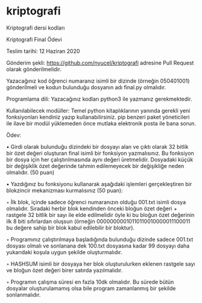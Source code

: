 # kriptografi
Kriptografi dersi kodları

Kriptografi Final Ödevi

Teslim tarihi: 12 Haziran 2020

Gönderim şekli: https://github.com/nyucel/kriptografi adresine Pull Request olarak
gönderilmelidir.

Yazacağınız kod öğrenci numaranız isimli bir dizinde (örneğin 050401001)
gönderilmeli ve kodun bulunduğu dosyanın adı final.py olmalıdır.

Programlama dili: Yazacağınız kodları python3 ile yazmanız gerekmektedir.

Kullanılabilecek modüller: Temel python kitaplıklarının yanında gerekli yeni fonksiyonları
kendiniz yazıp kullanabilirsiniz. pip benzeri paket yöneticileri ile ilave bir modül yüklemeden önce
mutlaka elektronik posta ile bana sorun.

Ödev:

• Girdi olarak bulunduğu dizindeki bir dosyayı alan ve çıktı olarak 32 bitlik bir özet değeri
oluşturan final isimli bir fonksiyon yazmalısınız. Bu fonksiyon bir dosya için her
çalıştırılmasında aynı değeri üretmelidir. Dosyadaki küçük bir değişiklik özet değerinde
tahmin edilemeyecek bir değişikliğe neden olmalıdır. (50 puan)

• Yazdığınız bu fonksiyonu kullanarak aşağıdaki işlemleri gerçekleştiren bir blokzincir
mekanizması kurmalısınız (50 puan):

◦ İlk blok, içinde sadece öğrenci numaranızın olduğu 001.txt isimli dosya olmalıdır.
Sıradaki herbir blok kendinden önceki bloğun özet değeri + rastgele 32 bitlik bir sayı ile
elde edilmelidir öyle ki bu bloğun özet değerinin ilk 8 biti sıfırlardan oluşsun (örneğin
00000000010110110010000011100011 bu değere sahip bir blok kabul edilebilir bir
bloktur).

◦ Programınız çalıştırılmaya başladığında bulunduğu dizinde sadece 001.txt dosyası
olmalı ve sonlanana dek 100.txt dosyasına kadar 99 dosyayı daha yukarıdaki koşula
uygun şekilde oluşturmalıdır.

◦ HASHSUM isimli bir dosyaya her blok oluşturulurken eklenen rastgele sayı ve bloğun
özet değeri birer satırda yazılmalıdır.

◦ Programın çalışma süresi en fazla 10dk olmalıdır. Bu sürede bütün dosyalar
oluşturulamamış olsa bile program zamanlanmış bir şekilde sonlanmalıdır.
